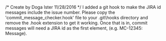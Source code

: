 /* Create by Doga Ister 11/28/2016 */
I added a git hook to make the JIRA id messages include the issue number.
Please copy the 'commit_message_checker.hook' file to your .git\hooks directory and remove the .hook extension to get
it working. Once that is in, commit messages will need a JIRA id as the first element, (e.g. MC-12345: Message).
